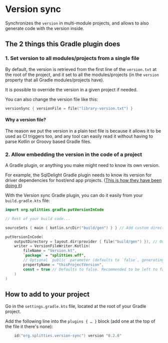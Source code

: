 # Version sync

Synchronizes the `version` in multi-module projects, and allows to also generate code with the version inside.

## The 2 things this Gradle plugin does

### 1. Set version to all modules/projects from a single file

By default, the version is retrieved from the first line of the `version.txt` at the root of the project,
and it set to all the modules/projects (in the `version` property that all Gradle modules/projects have).

It is possible to override the version in a given project if needed.

You can also change the version file like this:

```gradle.kts
versionSync { versionFile = file("library-version.txt") }
```

#### Why a version **file**?

The reason we put the version in a plain text file is because it allows it to be used as CI triggers too,
and any tool can easily read it without having to parse Kotlin or Groovy based Gradle files.

### 2. Allow embedding the version in the code of a project

A Gradle plugin, or anything you make might need to know its own version.

For example, the SqlDelight Gradle plugin needs to know its version for driver dependencies for host/end app projects. ([This is how they have been doing it](https://github.com/cashapp/sqldelight/blob/2e76f949c7b333fa9ae62d0525f27d7bb8a10092/sqldelight-compiler/build.gradle#L58-L93))

With the Version sync Gradle plugin, you can do it easily from your `build.gradle.kts` file:

```gradle.kts
import org.splitties.gradle.putVersionInCode

// Rest of your build code...

sourceSets { main { kotlin.srcDir("build/gen") } } // Add custom directory for generated code

putVersionInCode(
    outputDirectory = layout.dir(provider { file("build/gen") }), // Output in the same custom directory
    writer = VersionFileWriter.Kotlin(
        fileName = "Version.kt",
        `package` = "splitties.wff",
        // Optional `public` parameter (defaults to `false`, generating `internal` visibility).
        propertyName = "thisProjectVersion",
        const = true // Defaults to false. Recommended to be left to false if made public.
    )
)
```

## How to add to your project

Go in the `settings.gradle.kts` file, located at the root of your Gradle project.

Add the following line into the `plugins { … }` block (add one at the top of the file it there's none):

```gradle.kts
    id("org.splitties.version-sync") version "0.2.6"
```
